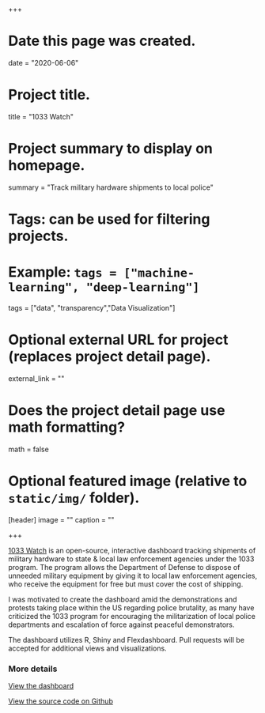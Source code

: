 +++
# Date this page was created.
date = "2020-06-06"

# Project title.
title = "1033 Watch"

# Project summary to display on homepage.
summary = "Track military hardware shipments to local police"

# Tags: can be used for filtering projects.
# Example: `tags = ["machine-learning", "deep-learning"]`
tags = ["data", "transparency","Data Visualization"]

# Optional external URL for project (replaces project detail page).
external_link = ""

# Does the project detail page use math formatting?
math = false

# Optional featured image (relative to `static/img/` folder).
[header]
image = ""
caption = ""

+++

[1033 Watch](https://rozzi.shinyapps.io/1033watch/) is an open-source, interactive dashboard tracking shipments of military hardware to state & local law enforcement agencies under the 1033 program.
The program allows the Department of Defense to dispose of unneeded military equipment by giving it to local law enforcement agencies, who receive the equipment for free but must cover the cost of shipping.

I was motivated to create the dashboard amid the demonstrations and protests taking place within the US regarding police brutality, as many have criticized the 1033 program for encouraging the militarization of local police departments and escalation of force against peaceful demonstrators.

The dashboard utilizes R, Shiny and Flexdashboard. Pull requests will be accepted for additional views and visualizations.



### More details

[View the dashboard](https://rozzi.shinyapps.io/1033watch/)

[View the source code on Github](https://github.com/gavinrozzi/1033-watch)